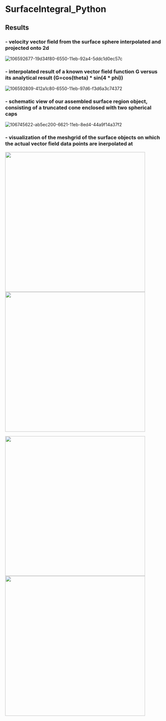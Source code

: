 # SurfaceIntegral_Python

## Results

### - velocity vector field from the surface sphere interpolated and projected onto 2d

![106592677-19d34f80-6550-11eb-92a4-5ddc1d0ec57c](https://user-images.githubusercontent.com/49908052/143507704-1fbaf4d7-3e85-466b-b4bf-ebfc0595824e.png)

### - interpolated result of a known vector field function G versus its analytical result (G=cos(theta) * sin(4 * phi))

![106592809-412a1c80-6550-11eb-97d6-f3d6a3c74372](https://user-images.githubusercontent.com/49908052/143507708-bdd889cc-5a7f-40df-9eca-8a0cb8252ddf.png)

### - schematic view of our assembled surface region object, consisting of a truncated cone enclosed with two spherical caps

![106745622-ab5ec200-6621-11eb-8ed4-44a9f14a37f2](https://user-images.githubusercontent.com/49908052/143508151-4ab517e5-613a-49b7-9e5c-f60fa14503a7.png)

### - visualization of the meshgrid of the surface objects on which the actual vector field data points are inerpolated at

<p float="left">
<img src="https://user-images.githubusercontent.com/49908052/143508318-79e6d2f6-8205-4535-a96a-6d6bf7e85a22.png" width="450"/>
<img src="https://user-images.githubusercontent.com/49908052/143508320-6b116e94-6c7b-4a56-9e08-8badca03ccb2.png" width="450"/>
</p>
<p float="left">
<img src="https://user-images.githubusercontent.com/49908052/143508674-621019db-b196-4f1f-9f28-db16c34bd378.png" width="450"/>
<img src="https://user-images.githubusercontent.com/49908052/143508676-6026053b-d3af-41f0-ab01-2acfc0bccc62.png" width="450"/>
</p>

